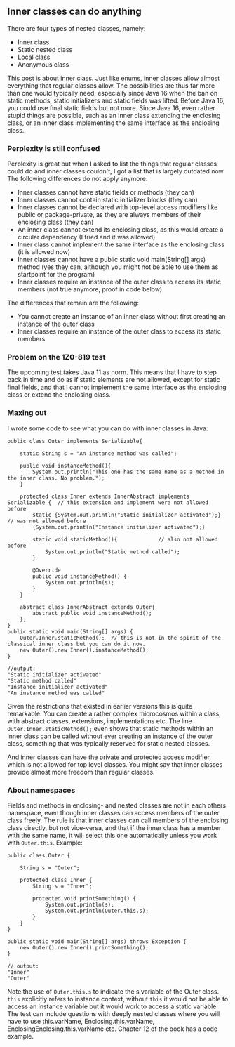 ## Inner classes can do anything

There are four types of nested classes, namely:
- Inner class
- Static nested class
- Local class
- Anonymous class

This post is about inner class. Just like enums, inner classes allow almost everything that regular classes allow. The possibilities are thus far more than one would typically need, especially since Java 16 when the ban on static methods, static initializers and static fields was lifted. Before Java 16, you could use final static fields but not more. Since Java 16, even rather stupid things are possible, such as an inner class extending the enclosing class, or an inner class implementing the same interface as the enclosing class. 

### Perplexity is still confused

Perplexity is great but when I asked to list the things that regular classes could do and inner classes couldn't, I got a list that is largely outdated now. The following differences do not apply anymore:

- Inner classes cannot have static fields or methods (they can)
- Inner classes cannot contain static initializer blocks (they can)
- Inner classes cannot be declared with top-level access modifiers like public or package-private, as they are always members of their enclosing class (they can)
- An inner class cannot extend its enclosing class, as this would create a circular dependency (I tried and it was allowed)
- Inner class cannot implement the same interface as the enclosing class (it is allowed now)
- Inner classes cannot have a public static void main(String[] args) method (yes they can, although you might not be able to use them as startpoint for the program)
- Inner classes require an instance of the outer class to access its static members (not true anymore, proof in code below)

The differences that remain are the following:

- You cannot create an instance of an inner class without first creating an instance of the outer class
- Inner classes require an instance of the outer class to access its static members

### Problem on the 1Z0-819 test

The upcoming test takes Java 11 as norm. This means that I have to step back in time and do as if static elements are not allowed, except for static final fields, and that I cannot implement the same interface as the enclosing class or extend the enclosing class.

### Maxing out

I wrote some code to see what you can do with inner classes in Java:

```
public class Outer implements Serializable{

    static String s = "An instance method was called";

    public void instanceMethod(){
        System.out.println("This one has the same name as a method in the inner class. No problem.");
    }

    protected class Inner extends InnerAbstract implements Serializable {  // this extension and implement were not allowed before 
        static {System.out.println("Static initializer activated");}  // was not allowed before
        {System.out.println("Instance initializer activated");}

        static void staticMethod(){				// also not allowed before
            System.out.println("Static method called");
        }

        @Override
        public void instanceMethod() {
            System.out.println(s);
        }
    }

    abstract class InnerAbstract extends Outer{
        abstract public void instanceMethod();
    };
}
public static void main(String[] args) {
    Outer.Inner.staticMethod();  // this is not in the spirit of the classical inner class but you can do it now.
    new Outer().new Inner().instanceMethod();
}

//output:
"Static initializer activated"
"Static method called"
"Instance initializer activated"
"An instance method was called"
```

Given the restrictions that existed in earlier versions this is quite remarkable. You can create a rather complex microcosmos within a class, with abstract classes, extensions, implementations etc. The line ```Outer.Inner.staticMethod();``` even shows that static methods within an inner class can be called without ever creating an instance of the outer class, something that was typically reserved for static nested classes.

And inner classes can have the private and protected access modifier, which is not allowed for top level classes. You might say that inner classes provide almost more freedom than regular classes.

### About namespaces

Fields and methods in enclosing- and nested classes are not in each others namespace, even though inner classes can access members of the outer class freely. The rule is that inner classes can call members of the enclosing class directly, but not vice-versa, and that if the inner class has a member with the same name, it will select this one automatically unless you work with ```Outer.this```. Example:

```
public class Outer {

    String s = "Outer";

    protected class Inner {
        String s = "Inner";

        protected void printSomething() {
            System.out.println(s);
            System.out.println(Outer.this.s);
        }
    }
}

public static void main(String[] args) throws Exception {
    new Outer().new Inner().printSomething();
}

// output:
"Inner"
"Outer"
```

Note the use of ```Outer.this.s``` to indicate the s variable of the Outer class. ```this``` explicitly refers to instance context, without ```this``` it would not be able to access an instance variable but it would work to access a static variable. The test can include questions with deeply nested classes where you will have to use this.varName, Enclosing.this.varName, EnclosingEnclosing.this.varName etc. Chapter 12 of the book has a code example.




